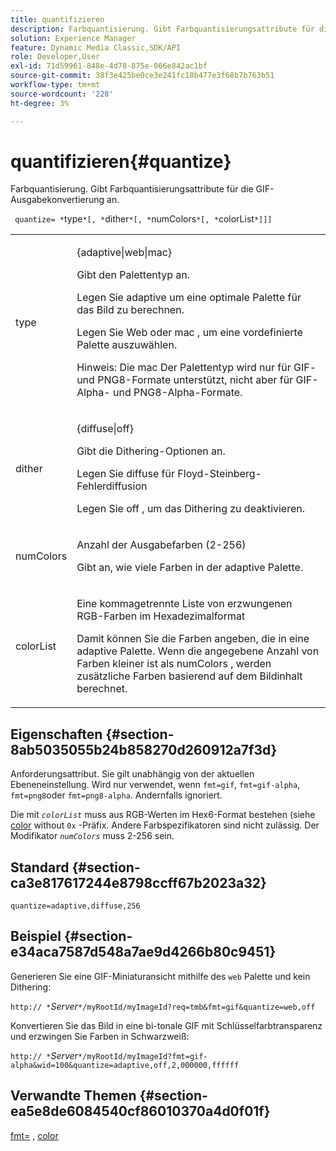 ```yaml
---
title: quantifizieren
description: Farbquantisierung. Gibt Farbquantisierungsattribute für die GIF-Ausgabekonvertierung an.
solution: Experience Manager
feature: Dynamic Media Classic,SDK/API
role: Developer,User
exl-id: 71d59961-848e-4d78-875e-066e842ac1bf
source-git-commit: 38f3e425be0ce3e241fc18b477e3f68b7b763b51
workflow-type: tm+mt
source-wordcount: '228'
ht-degree: 3%

---
```


# quantifizieren{#quantize}

Farbquantisierung. Gibt Farbquantisierungsattribute für die GIF-Ausgabekonvertierung an.

` quantize= *`type`*[, *`dither`*[, *`numColors`*[, *`colorList`*]]]`

<table id="table_A669A9058C8043A5BAE80B03A13B015B"> 
 <tbody> 
  <tr> 
   <td colname="col1"> <p> <span class="codeph"> <span class="varname"> type </span> </span> </p> </td> 
   <td colname="col2"> <p> <span class="codeph"> {adaptive|web|mac} </span> </p> <p>Gibt den Palettentyp an. </p> <p>Legen Sie <span class="codeph"> adaptive </span> um eine optimale Palette für das Bild zu berechnen. </p> <p>Legen Sie <span class="codeph"> Web </span> oder <span class="codeph"> mac </span> , um eine vordefinierte Palette auszuwählen. </p> <p> <p>Hinweis: Die <span class="codeph"> mac </span> Der Palettentyp wird nur für GIF- und PNG8-Formate unterstützt, nicht aber für GIF-Alpha- und PNG8-Alpha-Formate. </p> </p> </td> 
  </tr> 
  <tr> 
   <td colname="col1"> <p> <span class="codeph"> <span class="varname"> dither </span> </span> </p> </td> 
   <td colname="col2"> <p> <span class="codeph"> {diffuse|off} </span> </p> <p>Gibt die Dithering-Optionen an. </p> <p>Legen Sie <span class="codeph"> diffuse </span> für Floyd-Steinberg-Fehlerdiffusion </p> <p>Legen Sie <span class="codeph"> off </span> , um das Dithering zu deaktivieren. </p> </td> 
  </tr> 
  <tr> 
   <td colname="col1"> <p> <span class="codeph"> <span class="varname"> numColors </span> </span> </p> </td> 
   <td colname="col2"> <p>Anzahl der Ausgabefarben (2-256) </p> <p>Gibt an, wie viele Farben in der <span class="codeph"> adaptive </span> Palette. </p> </td> 
  </tr> 
  <tr> 
   <td colname="col1"> <p> <span class="codeph"> <span class="varname"> colorList </span> </span> </p> </td> 
   <td colname="col2"> <p>Eine kommagetrennte Liste von erzwungenen RGB-Farben im Hexadezimalformat </p> <p>Damit können Sie die Farben angeben, die in eine <span class="codeph"> adaptive </span> Palette. Wenn die angegebene Anzahl von Farben kleiner ist als <span class="codeph"> <span class="varname"> numColors </span> </span>, werden zusätzliche Farben basierend auf dem Bildinhalt berechnet. </p> </td> 
  </tr> 
 </tbody> 
</table>

## Eigenschaften {#section-8ab5035055b24b858270d260912a7f3d}

Anforderungsattribut. Sie gilt unabhängig von der aktuellen Ebeneneinstellung. Wird nur verwendet, wenn `fmt=gif`, `fmt=gif-alpha`, `fmt=png8`oder `fmt=png8-alpha`. Andernfalls ignoriert.

Die mit *`colorList`* muss aus RGB-Werten im Hex6-Format bestehen (siehe [color](/help/aem-is-ir-api/is-api/http-ref/image-serving-api-ref/c-http-protocol-reference/c-command-reference/r-color-commandref.md) without `0x` -Präfix. Andere Farbspezifikatoren sind nicht zulässig. Der Modifikator *`numColors`* muss 2-256 sein.

## Standard {#section-ca3e817617244e8798ccff67b2023a32}

`quantize=adaptive,diffuse,256`

## Beispiel {#section-e34aca7587d548a7ae9d4266b80c9451}

Generieren Sie eine GIF-Miniaturansicht mithilfe des `web` Palette und kein Dithering:

`http:// *`*Server*`*/myRootId/myImageId?req=tmb&fmt=gif&quantize=web,off`

Konvertieren Sie das Bild in eine bi-tonale GIF mit Schlüsselfarbtransparenz und erzwingen Sie Farben in Schwarzweiß:

`http:// *`*Server*`*/myRootId/myImageId?fmt=gif-alpha&wid=100&quantize=adaptive,off,2,000000,ffffff`

## Verwandte Themen {#section-ea5e8de6084540cf86010370a4d0f01f}

[fmt=](../../../../../is-api/http-ref/image-serving-api-ref/c-http-protocol-reference/c-command-reference/r-is-http-fmt.md#reference-cdf10043423b45ba9fe15157fb3ae37a) , [color](/help/aem-is-ir-api/is-api/http-ref/image-serving-api-ref/c-http-protocol-reference/c-data-types/r-is-http-color.md)
